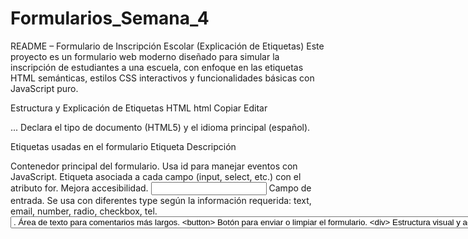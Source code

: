 # Formularios_Semana_4
README – Formulario de Inscripción Escolar (Explicación de Etiquetas)
Este proyecto es un formulario web moderno diseñado para simular la inscripción de estudiantes a una escuela, con enfoque en las etiquetas HTML semánticas, estilos CSS interactivos y funcionalidades básicas con JavaScript puro.

 Estructura y Explicación de Etiquetas HTML
html
Copiar
Editar
<!DOCTYPE html>
<html lang="es"> ... </html>
Declara el tipo de documento (HTML5) y el idioma principal (español).

 Etiquetas usadas en el formulario
Etiqueta	Descripción
<form>	Contenedor principal del formulario. Usa id para manejar eventos con JavaScript.
<label>	Etiqueta asociada a cada campo (input, select, etc.) con el atributo for. Mejora accesibilidad.
<input>	Campo de entrada. Se usa con diferentes type según la información requerida: text, email, number, radio, checkbox, tel.
<select>	Lista desplegable (usada para elegir la ciudad). Contiene múltiples <option>.
<textarea>	Área de texto para comentarios más largos.
<button>	Botón para enviar o limpiar el formulario.
<div>	Estructura visual y agrupación de elementos (.form-group, .container, .resultado).
<h1>, <h3>	Títulos jerárquicos que estructuran el contenido.
<span>	Se usa para mostrar etiquetas dentro de los datos enviados (.etiqueta).
<small>	Texto auxiliar debajo de los inputs para dar instrucciones o validaciones.

 CSS – Estilos Interactivos
Selectores de clase (.clase): usados para dar estilos personalizados a cada bloque del formulario.

Pseudoclases:

:hover → cambio de color o elevación en botones e imágenes.

:focus → resalta campos activos para mejor UX.

Transiciones (transition): hacen los cambios más suaves.

Flex y responsive design: se adapta a distintos tamaños de pantalla.

Fondos:

Se usó background: url(...) para establecer una imagen de fondo.

También se agregó una capa .background-overlay semitransparente.

 Validaciones HTML5
required: obliga al usuario a completar ese campo.

pattern: restringe el formato del texto (ej: solo letras o solo números).

min / max: usados en <input type="number"> para definir edad mínima y máxima.

placeholder: texto guía dentro del input antes de escribir.

 Funcionalidad JavaScript
Se utilizó addEventListener('submit') para interceptar el envío del formulario.

Se usó FormData para extraer valores de los campos.

Se construyó el resultado dinámicamente y se muestra en pantalla.

Se usó scrollIntoView() para hacer scroll automático hacia el resultado.

Un botón adicional limpia el formulario con form.reset().

## README – Formulario de Inscripción Escolar (Explicación de Etiquetas)
Este proyecto es un formulario web moderno diseñado para simular la inscripción de estudiantes a una escuela, con enfoque en las etiquetas HTML semánticas, estilos CSS interactivos y funcionalidades básicas con JavaScript puro.

 Estructura y Explicación de Etiquetas HTML
html
Copiar
Editar
<!DOCTYPE html>
<html lang="es"> ... </html>
Declara el tipo de documento (HTML5) y el idioma principal (español).

 Etiquetas usadas en el formulario
Etiqueta	Descripción
<form>	Contenedor principal del formulario. Usa id para manejar eventos con JavaScript.
<label>	Etiqueta asociada a cada campo (input, select, etc.) con el atributo for. Mejora accesibilidad.
<input>	Campo de entrada. Se usa con diferentes type según la información requerida: text, email, number, radio, checkbox, tel.
<select>	Lista desplegable (usada para elegir la ciudad). Contiene múltiples <option>.
<textarea>	Área de texto para comentarios más largos.
<button>	Botón para enviar o limpiar el formulario.
<div>	Estructura visual y agrupación de elementos (.form-group, .container, .resultado).
<h1>, <h3>	Títulos jerárquicos que estructuran el contenido.
<span>	Se usa para mostrar etiquetas dentro de los datos enviados (.etiqueta).
<small>	Texto auxiliar debajo de los inputs para dar instrucciones o validaciones.

🎨 CSS – Estilos Interactivos
Selectores de clase (.clase): usados para dar estilos personalizados a cada bloque del formulario.

Pseudoclases:

:hover → cambio de color o elevación en botones e imágenes.

:focus → resalta campos activos para mejor UX.

Transiciones (transition): hacen los cambios más suaves.

Flex y responsive design: se adapta a distintos tamaños de pantalla.

Fondos:

Se usó background: url(...) para establecer una imagen de fondo.

También se agregó una capa .background-overlay semitransparente.

🧠 Validaciones HTML5
required: obliga al usuario a completar ese campo.

pattern: restringe el formato del texto (ej: solo letras o solo números).

min / max: usados en <input type="number"> para definir edad mínima y máxima.

placeholder: texto guía dentro del input antes de escribir.

🧪 Funcionalidad JavaScript
Se utilizó addEventListener('submit') para interceptar el envío del formulario.

Se usó FormData para extraer valores de los campos.

Se construyó el resultado dinámicamente y se muestra en pantalla.

Se usó scrollIntoView() para hacer scroll automático hacia el resultado.

Un botón adicional limpia el formulario con form.reset().


